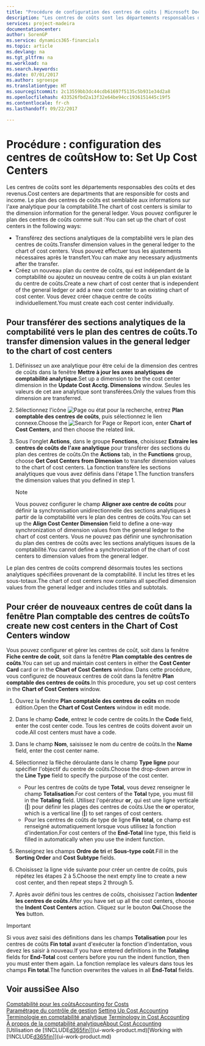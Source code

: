 ```yaml
---
title: "Procédure de configuration des centres de coûts | Microsoft Docs"
description: "Les centres de coûts sont les départements responsables des coûts et des revenus. Le plan des centres de coûts est semblable aux informations sur l'axe analytique pour la comptabilité."
services: project-madeira
documentationcenter: 
author: SorenGP
ms.service: dynamics365-financials
ms.topic: article
ms.devlang: na
ms.tgt_pltfrm: na
ms.workload: na
ms.search.keywords: 
ms.date: 07/01/2017
ms.author: sgroespe
ms.translationtype: HT
ms.sourcegitcommit: 2c13559bb3dc44cdb61697f5135c5b931e34d2a8
ms.openlocfilehash: 433526fbd2a13f32e64be94cc1936151445c19f5
ms.contentlocale: fr-ch
ms.lasthandoff: 09/22/2017

---
```

# <a name="how-to-set-up-cost-centers"></a><span data-ttu-id="c7e4a-104">Procédure : configuration des centres de coûts</span><span class="sxs-lookup"><span data-stu-id="c7e4a-104">How to: Set Up Cost Centers</span></span>
<span data-ttu-id="c7e4a-105">Les centres de coûts sont les départements responsables des coûts et des revenus.</span><span class="sxs-lookup"><span data-stu-id="c7e4a-105">Cost centers are departments that are responsible for costs and income.</span></span> <span data-ttu-id="c7e4a-106">Le plan des centres de coûts est semblable aux informations sur l'axe analytique pour la comptabilité.</span><span class="sxs-lookup"><span data-stu-id="c7e4a-106">The chart of cost centers is similar to the dimension information for the general ledger.</span></span> <span data-ttu-id="c7e4a-107">Vous pouvez configurer le plan des centres de coûts comme suit :</span><span class="sxs-lookup"><span data-stu-id="c7e4a-107">You can set up the chart of cost centers in the following ways:</span></span>  

-   <span data-ttu-id="c7e4a-108">Transférez des sections analytiques de la comptabilité vers le plan des centres de coûts.</span><span class="sxs-lookup"><span data-stu-id="c7e4a-108">Transfer dimension values in the general ledger to the chart of cost centers.</span></span> <span data-ttu-id="c7e4a-109">Vous pouvez effectuer tous les ajustements nécessaires après le transfert.</span><span class="sxs-lookup"><span data-stu-id="c7e4a-109">You can make any necessary adjustments after the transfer.</span></span>  
-   <span data-ttu-id="c7e4a-110">Créez un nouveau plan du centre de coûts, qui est indépendant de la comptabilité ou ajoutez un nouveau centre de coûts à un plan existant du centre de coûts.</span><span class="sxs-lookup"><span data-stu-id="c7e4a-110">Create a new chart of cost center that is independent of the general ledger or add a new cost center to an existing chart of cost center.</span></span> <span data-ttu-id="c7e4a-111">Vous devez créer chaque centre de coûts individuellement.</span><span class="sxs-lookup"><span data-stu-id="c7e4a-111">You must create each cost center individually.</span></span>  

## <a name="to-transfer-dimension-values-in-the-general-ledger-to-the-chart-of-cost-centers"></a><span data-ttu-id="c7e4a-112">Pour transférer des sections analytiques de la comptabilité vers le plan des centres de coûts.</span><span class="sxs-lookup"><span data-stu-id="c7e4a-112">To transfer dimension values in the general ledger to the chart of cost centers</span></span>  
1.  <span data-ttu-id="c7e4a-113">Définissez un axe analytique pour être celui de la dimension des centres de coûts dans la fenêtre **Mettre à jour les axes analytiques de comptabilité analytique**.</span><span class="sxs-lookup"><span data-stu-id="c7e4a-113">Set up a dimension to be the cost center dimension in the **Update Cost Acctg. Dimensions** window.</span></span> <span data-ttu-id="c7e4a-114">Seules les valeurs de cet axe analytique sont transférées.</span><span class="sxs-lookup"><span data-stu-id="c7e4a-114">Only the values from this dimension are transferred.</span></span>  
2.  <span data-ttu-id="c7e4a-115">Sélectionnez l'icône ![Page ou état pour la recherche](media/ui-search/search_small.png "icône Page ou état pour la recherche"), entrez **Plan comptable des centres de coûts**, puis sélectionnez le lien connexe.</span><span class="sxs-lookup"><span data-stu-id="c7e4a-115">Choose the ![Search for Page or Report](media/ui-search/search_small.png "Search for Page or Report icon") icon, enter **Chart of Cost Centers**, and then choose the related link.</span></span>  
3.  <span data-ttu-id="c7e4a-116">Sous l'onglet **Actions**, dans le groupe **Fonctions**, choisissez **Extraire les centres de coûts de l'axe analytique** pour transférer des sections du plan des centres de coûts.</span><span class="sxs-lookup"><span data-stu-id="c7e4a-116">On the **Actions** tab, in the **Functions** group, choose **Get Cost Centers from Dimension** to transfer dimension values to the chart of cost centers.</span></span> <span data-ttu-id="c7e4a-117">La fonction transfère les sections analytiques que vous avez définis dans l'étape 1.</span><span class="sxs-lookup"><span data-stu-id="c7e4a-117">The function transfers the dimension values that you defined in step 1.</span></span>  

    > [!NOTE]  
    >  <span data-ttu-id="c7e4a-118">Vous pouvez configurer le champ **Aligner axe centre de coûts** pour définir la synchronisation unidirectionnelle des sections analytiques à partir de la comptabilité vers le plan des centres de coûts.</span><span class="sxs-lookup"><span data-stu-id="c7e4a-118">You can set up the **Align Cost Center Dimension**  field to define a one-way synchronization of dimension values from the general ledger to the chart of cost centers.</span></span> <span data-ttu-id="c7e4a-119">Vous ne pouvez pas définir une synchronisation du plan des centres de coûts avec les sections analytiques issues de la comptabilité.</span><span class="sxs-lookup"><span data-stu-id="c7e4a-119">You cannot define a synchronization of the chart of cost centers to dimension values from the general ledger.</span></span>  

<span data-ttu-id="c7e4a-120">Le plan des centres de coûts comprend désormais toutes les sections analytiques spécifiées provenant de la comptabilité. Il inclut les titres et les sous-totaux.</span><span class="sxs-lookup"><span data-stu-id="c7e4a-120">The chart of cost centers now contains all specified dimension values from the general ledger and includes titles and subtotals.</span></span>  

## <a name="to-create-new-cost-centers-in-the-chart-of-cost-centers-window"></a><span data-ttu-id="c7e4a-121">Pour créer de nouveaux centres de coût dans la fenêtre Plan comptable des centres de coûts</span><span class="sxs-lookup"><span data-stu-id="c7e4a-121">To create new cost centers in the Chart of Cost Centers window</span></span>  
<span data-ttu-id="c7e4a-122">Vous pouvez configurer et gérer les centres de coût, soit dans la fenêtre **Fiche centre de coût**, soit dans la fenêtre **Plan comptable des centres de coûts**.</span><span class="sxs-lookup"><span data-stu-id="c7e4a-122">You can set up and maintain cost centers in either the **Cost Center Card** card or in the **Chart of Cost Centers** window.</span></span> <span data-ttu-id="c7e4a-123">Dans cette procédure, vous configurez de nouveaux centres de coût dans la fenêtre **Plan comptable des centres de coûts**.</span><span class="sxs-lookup"><span data-stu-id="c7e4a-123">In this procedure, you set up cost centers in the **Chart of Cost Centers** window.</span></span>  

1. <span data-ttu-id="c7e4a-124">Ouvrez la fenêtre **Plan comptable des centres de coûts** en mode édition.</span><span class="sxs-lookup"><span data-stu-id="c7e4a-124">Open the **Chart of Cost Centers** window in edit mode.</span></span>  
2. <span data-ttu-id="c7e4a-125">Dans le champ **Code**, entrez le code centre de coûts.</span><span class="sxs-lookup"><span data-stu-id="c7e4a-125">In the **Code** field, enter the cost center code.</span></span> <span data-ttu-id="c7e4a-126">Tous les centres de coûts doivent avoir un code.</span><span class="sxs-lookup"><span data-stu-id="c7e4a-126">All cost centers must have a code.</span></span>  
3. <span data-ttu-id="c7e4a-127">Dans le champ **Nom**, saisissez le nom du centre de coûts.</span><span class="sxs-lookup"><span data-stu-id="c7e4a-127">In the **Name** field, enter the cost center name.</span></span>  
4. <span data-ttu-id="c7e4a-128">Sélectionnez la flèche déroulante dans le champ **Type ligne** pour spécifier l'objectif du centre de coûts.</span><span class="sxs-lookup"><span data-stu-id="c7e4a-128">Choose the drop-down arrow in the **Line Type** field to specify the purpose of the cost center.</span></span>  

    - <span data-ttu-id="c7e4a-129">Pour les centres de coûts de type **Total**, vous devez renseigner le champ **Totalisation**.</span><span class="sxs-lookup"><span data-stu-id="c7e4a-129">For cost centers of the **Total** type, you must fill in the **Totaling** field.</span></span> <span data-ttu-id="c7e4a-130">Utilisez l'opérateur **or**, qui est une ligne verticale (**&#124;**) pour définir les plages des centres de coûts.</span><span class="sxs-lookup"><span data-stu-id="c7e4a-130">Use the **or** operator, which is a vertical line (**&#124;**) to set ranges of cost centers.</span></span>  
    - <span data-ttu-id="c7e4a-131">Pour les centres de coûts de type de ligne **Fin total**, ce champ est renseigné automatiquement lorsque vous utilisez la fonction d'indentation.</span><span class="sxs-lookup"><span data-stu-id="c7e4a-131">For cost centers of the **End-Total** line type, this field is filled in automatically when you use the indent function.</span></span>  
5.  <span data-ttu-id="c7e4a-132">Renseignez les champs **Ordre de tri** et **Sous-type coût**.</span><span class="sxs-lookup"><span data-stu-id="c7e4a-132">Fill in the **Sorting Order** and **Cost Subtype** fields.</span></span>  
6.  <span data-ttu-id="c7e4a-133">Choisissez la ligne vide suivante pour créer un centre de coûts, puis répétez les étapes 2 à 5.</span><span class="sxs-lookup"><span data-stu-id="c7e4a-133">Choose the next empty line to create a new cost center, and then repeat steps 2 through 5.</span></span>  
7.  <span data-ttu-id="c7e4a-134">Après avoir défini tous les centres de coûts, choisissez l'action **Indenter les centres de coûts**.</span><span class="sxs-lookup"><span data-stu-id="c7e4a-134">After you have set up all the cost centers, choose the **Indent Cost Centers** action.</span></span> <span data-ttu-id="c7e4a-135">Cliquez sur le bouton **Oui**.</span><span class="sxs-lookup"><span data-stu-id="c7e4a-135">Choose the **Yes** button.</span></span>  

> [!IMPORTANT]  
>  <span data-ttu-id="c7e4a-136">Si vous avez saisi des définitions dans les champs **Totalisation** pour les centres de coûts **Fin total** avant d'exécuter la fonction d'indentation, vous devez les saisir à nouveau.</span><span class="sxs-lookup"><span data-stu-id="c7e4a-136">If you have entered definitions in the **Totaling** fields for **End-Total** cost centers before you run the indent function, then you must enter them again.</span></span> <span data-ttu-id="c7e4a-137">La fonction remplace les valeurs dans tous les champs **Fin total**.</span><span class="sxs-lookup"><span data-stu-id="c7e4a-137">The function overwrites the values in all **End-Total** fields.</span></span>  

## <a name="see-also"></a><span data-ttu-id="c7e4a-138">Voir aussi</span><span class="sxs-lookup"><span data-stu-id="c7e4a-138">See Also</span></span>  
[<span data-ttu-id="c7e4a-139">Comptabilité pour les coûts</span><span class="sxs-lookup"><span data-stu-id="c7e4a-139">Accounting for Costs</span></span>](finance-manage-cost-accounting.md)  
<span data-ttu-id="c7e4a-140">[Paramétrage du contrôle de gestion](finance-set-up-cost-accounting.md) </span><span class="sxs-lookup"><span data-stu-id="c7e4a-140">[Setting Up Cost Accounting](finance-set-up-cost-accounting.md) </span></span>  
<span data-ttu-id="c7e4a-141">[Terminologie en comptabilité analytique](finance-terminology-in-cost-accounting.md) </span><span class="sxs-lookup"><span data-stu-id="c7e4a-141">[Terminology in Cost Accounting](finance-terminology-in-cost-accounting.md) </span></span>  
[<span data-ttu-id="c7e4a-142">À propos de la comptabilité analytique</span><span class="sxs-lookup"><span data-stu-id="c7e4a-142">About Cost Accounting</span></span>](finance-about-cost-accounting.md)  
<span data-ttu-id="c7e4a-143">[Utilisation de [!INCLUDE[d365fin](includes/d365fin_md.md)]](ui-work-product.md)</span><span class="sxs-lookup"><span data-stu-id="c7e4a-143">[Working with [!INCLUDE[d365fin](includes/d365fin_md.md)]](ui-work-product.md)</span></span>

